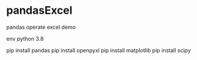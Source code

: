 # pandasExcel
pandas operate excel demo

env 
python 3.8

pip install pandas
pip install openpyxl
pip install matplotlib
pip install scipy

